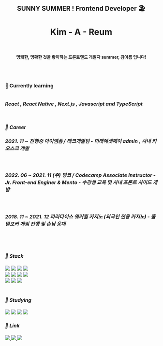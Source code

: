 <div align="center">
<h2> SUNNY SUMMER ! Frontend Developer 🏖 
  <h1> Kim - A - Reum </h1> <br/>
  <h4> 명쾌한, 명확한 것을 좋아하는 프론트엔드 개발자 summer, 김아름 입니다! </h4>
  <br/><br/>
<div align = "left">
<h3> 📖  Currently learning <br/><br/><br/>
<i> React , React Native , Next.js , Javascript and TypeScript<br/><br/>
<br/>

  📍 Career
  <br/>
  <h4> 2021. 11 ~ 진행중 아이엠폼 / 테크개발팀 - 미래에셋페이 admin , 사내 키오스크 개발 </h4> <br/>
  <h4> 2022. 06 ~ 2021. 11 (주) 딩코 / Codecamp Associate Instructor - Jr. Front-end Enginer & Mento - 수강생 교육 및 사내 프론트 사이드 개발 </h4> <br/>
 <h4> 2018. 11 ~ 2021. 12 파라다이스 워커힐 카지노 (외국인 전용 카지노) - 홀덤포커 게임 진행 및 손님 응대   </h4> <br/>
<br/>

####  📍 Stack
<img src="https://img.shields.io/badge/JavaScript-F7DF1E?style=flat-square&logo=JavaScript&logoColor=white"/> 
<img src="https://img.shields.io/badge/TypeScript-3178C6?style=flat-square&logo=TypeScript&logoColor=white"/> 
<img src="https://img.shields.io/badge/HTML5-E34F26?style=flat-square&logo=HTML5&logoColor=white"/> 
<img src="https://img.shields.io/badge/CSS3-1572B6?style=flat-square&logo=CSS3&logoColor=white"/><br/>
<img src="https://img.shields.io/badge/React-61DAFB?style=flat-square&logo=React&logoColor=white"/> 
<img src="https://img.shields.io/badge/Next.js-000000?style=flat-square&logo=Next.js&logoColor=white"/> 
<img src="https://img.shields.io/badge/GraphQL-E10098?style=flat-square&logo=GraphQL&logoColor=white"/>
<img src="https://img.shields.io/badge/Apollo Client-311C87?style=flat-square&logo=Apollo GraphQL&logoColor=white"/><br/>
<img src="https://img.shields.io/badge/Axios-5A29E4?style=flat-square&logo=Axios&logoColor=white"/>
<img src="https://img.shields.io/badge/Redux-764ABC?style=flat-square&logo=Redux&logoColor=white"/>
<img src="https://img.shields.io/badge/Redux-Saga-999999?style=flat-square&logo=Redux-Saga&logoColor=white"/><br/>


<br/>
  
#### 📍 Studying
<img src="https://img.shields.io/badge/GCP-4285F4?style=flat-square&logo=Google Cloud&logoColor=white"/> 
<img src="https://img.shields.io/badge/AWS-232F3E?style=flat-square&logo=Amazon AWS&logoColor=white"/> 
<img src="https://img.shields.io/badge/Docker-2496ED?style=flat-square&logo=Docker&logoColor=white"/> 
<img src="https://img.shields.io/badge/React Native-61DAFB?style=flat-square&logo=React&logoColor=white"/>

<br/>
  
#### 📍  Link

<a href="https://summereumi.tistory.com/" target="_blank">
<img src="https://img.shields.io/badge/Tech Blog-09a5ed?style=flat-square"/> 
<a href="https://velog.io/@kimareum" target="_blank">
<img src="https://img.shields.io/badge/Til Blog-09a5ed?style=flat-square"/> 
<a href="mailto:mollyddong@gmail.com" target="_blank">
<img src="https://img.shields.io/badge/Gmail-BB001B?style=flat-square"/>
  
</div>
